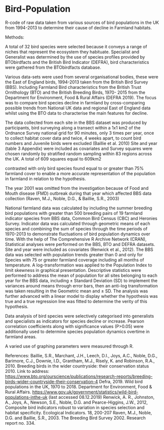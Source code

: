 # Bird-Population
R-code of raw data taken from various sources of bird populations in the UK from 1994-2013 to determine their cause of decline in Farmland habitats.

Methods:

A total of 32 bird species were selected because it conveys a range of
niches that represent the ecosystem they habituate. Specialist and Generalist was determined
by the use of species profiles provided by BTObirdfacts and the British Bird Indicator
(DEFRA), bird characteristics were gathered from the BTObirdfacts database.

Various data-sets were used from several organisational bodies, these were the East of
England birds, 1994-2013 taken from the British Bird Survey (BBS). Including Farmland Bird
characteristics from the British Trust Ornithology (BTO) and the British Breeding Birds, 1970-
2015 from the Department for Environment, Food & Rural Affairs (DEFRA 2019). The focus
was to compare bird species decline in farmland by cross-comparing possible trends from
National UK data and regional East of England data whilst using the BTO data to characterise
the main features for decline.

The data collected from each site in the BBS dataset was produced by participants, bird
surveying along a transect within a 1x1 km2 of the Ordnance Survey national grid for 90
minutes, only 3 times per year, once to collect habitat cover data and twice, 4 weeks apart, to
count bird numbers and Juvenile birds were excluded (Baillie et al. 2010) Site and year (table
3 Appendix) were included as covariates and Survey squares were chosen randomly by
stratified random sampling within 83 regions across the UK. A total of 609 squares equal to
609km2

contrasted with only bird species found equal to or greater than 75% farmland cover
to enable a more accurate representation of the population in farmland in relation to the
hypothesis. 

The year 2001 was omitted from the investigation because of Food and Mouth disease
(FMD) outbreak during that year which affected BBS data collection (Raven, M.J., Noble, D.G.,
& Baillie, S.R., 2003)

National farmland data was calculated by including the summer breeding bird populations
with greater than 500 breeding pairs of 19 farmland indicator species from BBS data,
Common Bird Census (CBC) and Heronies Survey. Indicator data was calculated through
geometric means of each species and combining the sum of species through the time
periods of 1970-2013 to demonstrate fluctuations of bird population dynamics over time.
With the help of The Comprehensive R Archive Network (CRAN), Statistical analyses were
performed on the BBS, BTO and DEFRA datasets. Site and year were included as covariates
(Renwick et al., 2012). The BBS data was selected with population trends greater than 0 and
only for Species with 75 or greater farmland coverage including all months of temperature. A
log-transformation was applied to the Population Index to limit skewness in graphical
presentation. Descriptive statistics were performed to address the mean of population for all
sites belonging to each year for the BBS data, including ± Standard Deviation (SD) to
implement the variances around means through error bars, then an anti-log transformation
was taken resulting in the Geometric mean and ± SD. The analysis was further advanced
with a linear model to display whether the hypothesis was true and a true regression line was
fitted to determine the verity of this hypothesis.

Data analysis of bird species were selectively categorised into generalists and specialists as
indicators for species decline or increase. Pearson correlation coefficients along with
significance values (P>0.05) were additionally used to determine species population
dynamics overtime in farmland areas.

A varied use of graphing parameters were measured through R.

References:
Baillie, S.R., Marchant, J.H., Leech, D.I., Joys, A.C., Noble, D.G., Barimore, C.J., Downie, I.D.,
Grantham, M.J., Risely, K. and Robinson, R.A., 2010. Breeding birds in the wider countryside:
their conservation status 2010. Link to address: https://www.bto.org/ourscience/publications/research-reports/breeding-birds-wider-countryside-their-conservation-4
Defra, 2019. Wild bird populations in the UK, 1970 to 2018. Department for Environment,
Food & Rural Affairs. https://www.gov.uk/government/statistics/wild-bird-populations-inthe-uk (last accessed 08.12.2019)
Renwick, A. R., Johnston, A., Joys, A., Newson, S.E., Noble, D.G. and Pearce-Higgins, J.W.,
2012, Composite bird indicators robust to variation in species selection and habitat
specificity. Ecological Indicators. 18, 200-207
Raven, M.J., Noble, D.G. and Baillie, S.R., 2003. The Breeding Bird Survey 2002. Research
report no. 334. 


